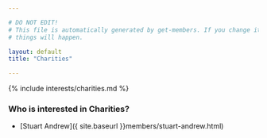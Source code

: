```yaml
---

# DO NOT EDIT!
# This file is automatically generated by get-members. If you change it, bad
# things will happen.

layout: default
title: "Charities"

---
```


{% include interests/charities.md %}

### Who is interested in Charities?


* [Stuart Andrew]({ site.baseurl }}members/stuart-andrew.html)
